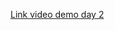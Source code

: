 [Link video demo day 2](https://www.youtube.com/watch?v=P_ZP4tu3YMc&list=PLSpCQre3PzmVdugqY_dFdY7fvU0l-KM71&index=1)
